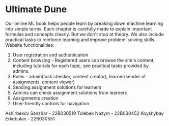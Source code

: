 # Ultimate Dune

Our online ML book helps people learn by breaking down machine learning into simple terms. Each chapter is carefully made to explain important formulas and concepts clearly. But we don't stop at theory. We also include practical tasks to reinforce learning and improve problem-solving skills. 
Website functionalities:
1) User registration and authentication 
2) Content browsing - Registered users can browse the site's content, including tutorials for each topic, see practical tasks provided by admins.
3) Roles - admin(task checker, content creator), learner(sender of assignments, content viewer)
4) Sending assignment solutions for learners
5) Admins can check assignment solutions from learners
6) Assignments creation
7) User-friendly controls for navigation.


Ashirbekov Sanzhar - 22B030519
Tolebek Nazym - 22B030452
Koyshybay Erkebulan - 22B030551
